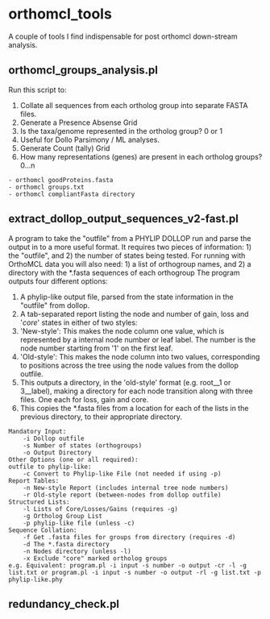 # orthomcl_tools
A couple of tools I find indispensable for post orthomcl down-stream analysis.

## orthomcl_groups_analysis.pl

Run this script to:

1. Collate all sequences from each ortholog group into separate FASTA files.
2. Generate a Presence Absense Grid
  1. Is the taxa/genome represented in the ortholog group? 0 or 1
  2. Useful for Dollo Parsimony / ML analyses.
3. Generate Count (tally) Grid
  1. How many representations (genes) are present in each ortholog groups? 0...n

```
- orthomcl goodProteins.fasta
- orthomcl groups.txt
- orthomcl compliantFasta directory
```

## extract_dollop_output_sequences_v2-fast.pl

A program to take the "outfile" from a PHYLIP DOLLOP run and parse the output in to a more useful format. It requires two pieces of information: 1) the "outfile", and 2) the number of states being tested. For running with OrthoMCL data you will also need: 1) a list of orthogroup names, and 2) a directory with the *.fasta sequences of each orthogroup
The program outputs four different options:

1. A phylip-like output file, parsed from the state information in the "outfile" from dollop.
2. A tab-separated report listing the node and number of gain, loss and '*core*' states in either of two styles:
  1. 'New-style': This makes the node column one value, which is represented by a internal node number or leaf label. The number is the node number starting from '1' on the first leaf.
  2. 'Old-style': This makes the node column into two values, corresponding to positions across the tree using the node values from the dollop outfile.
3. This outputs a directory, in the 'old-style' format (e.g. root__1 or 3__label), making a directory for each node transition along with three files. One each for loss, gain and core.
4. This copies the *.fasta files from a location for each of the lists in the previous directory, to their appropriate directory.

```
Mandatory Input:
	-i Dollop outfile
	-s Number of states (orthogroups)
	-o Output Directory
Other Options (one or all required):
outfile to phylip-like:
	-c Convert to Phylip-like File (not needed if using -p)
Report Tables:
	-n New-style Report (includes internal tree node numbers)
	-r Old-style report (between-nodes from dollop outfile)
Structured Lists:
	-l Lists of Core/Losses/Gains (requires -g)
	-g Ortholog Group List
	-p phylip-like file (unless -c)
Sequence Collation:
	-f Get .fasta files for groups from directory (requires -d)
	-d The *.fasta directory
	-n Nodes directory (unless -l)
	-x Exclude "core" marked ortholog groups
e.g. Equivalent: program.pl -i input -s number -o output -cr -l -g list.txt or program.pl -i input -s number -o output -rl -g list.txt -p phylip-like.phy

```

## redundancy_check.pl

